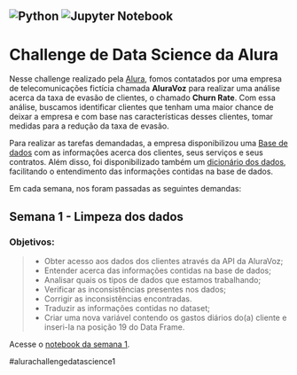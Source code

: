 ![Python](https://img.shields.io/badge/python-3670A0?style=for-the-badge&logo=python&logoColor=ffdd54) ![Jupyter Notebook](https://img.shields.io/badge/jupyter-%23FA0F00.svg?style=for-the-badge&logo=jupyter&logoColor=white)
---

# Challenge de Data Science da Alura

Nesse challenge realizado pela [Alura](https://www.alura.com.br), fomos contatados por uma empresa de telecomunicações fictícia chamada **AluraVoz** para realizar uma análise acerca da taxa de evasão de clientes, o chamado **Churn Rate**. Com essa análise, buscamos identificar clientes que tenham uma maior chance de deixar a empresa e com base nas características desses clientes, tomar medidas para a redução da taxa de evasão.

Para realizar as tarefas demandadas, a empresa disponibilizou uma [Base de dados](https://github.com/sthemonica/alura-voz/blob/main/Dados/Telco-Customer-Churn.json) com as informações acerca dos clientes, seus serviços e seus contratos. Além disso, foi disponibilizado também um [dicionário dos dados](https://github.com/sthemonica/alura-voz/blob/main/dicionario.md), facilitando o entendimento das informações contidas na base de dados.

Em cada semana, nos foram passadas as seguintes demandas:

## Semana 1 - Limpeza dos dados
### Objetivos:
> - Obter acesso aos dados dos clientes através da API da AluraVoz;
> - Entender acerca das informações contidas na base de dados;
> - Analisar quais os tipos de dados que estamos trabalhando;
> - Verificar as inconsistências presentes nos dados;
> - Corrigir as inconsistências encontradas.
> - Traduzir as informações contidas no dataset;
> - Criar uma nova variável contendo os gastos diários do(a) cliente e inseri-la na posição 19 do Data Frame.

Acesse o [notebook da semana 1](https://github.com/jvictorjordao/challenge_datascience_alura/blob/main/Semana01%20-%20Limpeza%20dos%20dados.ipynb).

#alurachallengedatascience1
